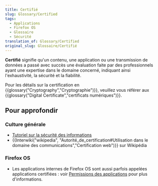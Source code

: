 ```yaml
---
title: Certifié
slug: Glossary/Certified
tags:
  - Applications
  - Firefox OS
  - Glossaire
  - Sécurité
translation_of: Glossary/Certified
original_slug: Glossaire/Certifié
---
```

**Certifié** signifie qu'un contenu, une application ou une transmission de données a passé avec succès une évaluation faite par des professionnels ayant une expertise dans le domaine concerné, indiquant ainsi l'exhaustivité, la sécurité et la fiabilité.

Pour les détails sur la certification en {{glossary("Cryptography","Cryptographie")}}, veuillez vous référer aux {{glossary("Digital Certificate","certificats numériques")}}.

## Pour approfondir

### Culture générale

- [Tutoriel sur la sécurité des informations](/fr/Apprendre/Tutoriels/Les_bases_de_la_s%C3%A9curit%C3%A9_informatique)
- {{Interwiki("wikipedia", "Autorité_de_certification#Utilisation dans le domaine des communications","Certification web")}} sur Wikipédia

### Firefox OS

- Les applications internes de Firefox OS sont aussi parfois appelées applications certifiées : voir [Permissions des applications](/fr/Apps/Build/App_permissions) pour plus d'informations.
